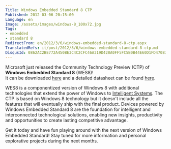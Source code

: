 ```yaml
---
Title: Windows Embedded Standard 8 CTP
Published: 2012-03-06 20:15:00
Language: en
Image: /assets/images/windows-8_100x72.jpg
Tags:
- embedded
- standard 8
RedirectFrom: en/2012/3/6/windows-embedded-standard-8-ctp.aspx
TranslatedRefs: it/post/2012/3/6/windows-embedded-standard-8-ctp.md
DisqusId: 0862AC2BE772A450BE3C4C2CFC46A319D428A0FF5FC5B0B44E60D1FD47083AFC
---
```

Microsoft just released the Community Technology Preview (CTP) of **Windows Embedded Standard 8** (WES8)!  
 It can be downloaded <a href="http://www.windowsembedded.com/wes8ctp" target="_blank">here</a> and a detailed datasheet can be found <a href="http://download.microsoft.com/download/7/8/8/788683FC-9E7E-4090-8272-B9CE73E0C7B2/Windows%20Embedded%20Standard%208%20CTP_datasheet.pdf" target="_blank">here</a>.

WES8 is a componentized version of Windows 8 with additional technologies that extend the power of Windows to <a href="http://www.microsoft.com/windowsembedded/en-us/evaluate/windows-embedded-cloud-vision.aspx" target="_blank">Intelligent Systems</a>. The CTP is based on Windows 8 technology but it doesn't include all the features that will eventually ship with the final product. Devices powered by Windows Embedded Standard 8 are the foundation for intelligent and interconnected technological solutions, enabling new insights, productivity and opportunities to create lasting competitive advantage.

Get it today and have fun playing around with the next version of Windows Embedded Standard! Stay tuned for more information and personal explorative projects during the next months.